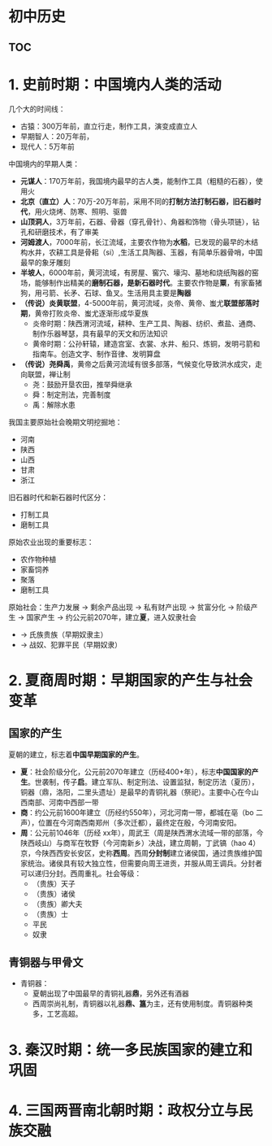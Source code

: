 # 初中历史
[TOC]()
---

# 1. 史前时期：中国境内人类的活动
几个大的时间线：
- 古猿：300万年前，直立行走，制作工具，演变成直立人
- 早期智人：20万年前，
- 现代人：5万年前

中国境内的早期人类：
- **元谋人**：170万年前，我国境内最早的古人类，能制作工具（粗糙的石器），使用火
- **北京（直立）人**：70万-20万年前，采用不同的**打制方法打制石器，旧石器时代**，用火烧烤、防寒、照明、驱兽
- **山顶洞人**，3万年前，石器、骨器（穿孔骨针）、角器和饰物（骨头项链），钻孔和研磨技术，有了审美
- **河姆渡人**，7000年前，长江流域，主要农作物为**水稻**，已发现的最早的木结构水井，农耕工具是骨耜（si）,生活工具陶器、玉器，有简单乐器骨哨，中国最早的象牙雕刻
- **半坡人**，6000年前，黄河流域，有房屋、窖穴、壕沟、墓地和烧纸陶器的窑场，能够制作出精美的**磨制石器，是新石器时代**。主要农作物是**粟**，有家畜猪狗，用弓箭、长矛、石球、鱼叉。生活用具主要是**陶器**
- **（传说）炎黄联盟**，4-5000年前，黄河流域，炎帝、黄帝、蚩尤**联盟部落时期**，黄帝打败炎帝、蚩尤逐渐形成华夏族
	- 炎帝时期：陕西渭河流域，耕种、生产工具、陶器、纺织、煮盐、通商、制作乐器琴瑟，具有最早的天文和历法知识
	- 黄帝时期：公孙轩辕，建造宫室、衣裳、水井、船只、炼铜，发明弓箭和指南车。创造文字、制作音律、发明算盘
- **（传说）尧舜禹**，黄帝之后黄河流域有很多部落，气候变化导致洪水成灾，走向联盟，禅让制
	- 尧：鼓励开垦农田，推举舜继承
	- 舜：制定刑法，完善制度
	- 禹：解除水患

我国主要原始社会晚期文明挖掘地：
- 河南
- 陕西
- 山西
- 甘肃
- 浙江

旧石器时代和新石器时代区分：
- 打制工具
- 磨制工具

原始农业出现的重要标志：
- 农作物种植
- 家畜饲养
- 聚落
- 磨制工具

原始社会：生产力发展 -\> 剩余产品出现 -\> 私有财产出现  -\> 贫富分化 -\> 阶级产生 -\> 国家产生 -\> 约公元前2070年，建立**夏**，进入奴隶社会
-  -\> 氏族贵族（早期奴隶主）
-  -\> 战奴、犯罪平民（早期奴隶）

# 2. 夏商周时期：早期国家的产生与社会变革
## 国家的产生
夏朝的建立，标志着**中国早期国家的产生**。
- **夏**：社会阶级分化，公元前2070年建立（历经400+年），标志**中国国家的产生**。世袭制，传子**启**。建立军队、制定刑法、设置监狱，制定历法（夏历），铜器（鼎，洛阳，二里头遗址）是最早的青铜礼器（祭祀）。主要中心在今山西南部、河南中西部一带
- **商**：约公元前1600年建立（历经约550年），河北河南一带，都城在亳（bo 二声），位置在今河南西南郑州（多次迁都），最终定在殷，今河南安阳。
- **周**：公元前1046年（历经 xx年），周武王（周是陕西渭水流域一带的部落，今陕西岐山）与商军在牧野（今河南新乡）决战，建立周朝，丁武镐（hao 4）京，今陕西西安长安区，史称**西周**。西周**分封制**建立诸侯国，通过贵族维护国家统治。诸侯具有较大独立性，但需要向周王进贡，并服从周王调兵。分封者可以递归分封。西周重礼。社会等级：
	- （贵族）天子
	- （贵族）诸侯
	- （贵族）卿大夫
	- （贵族）士
	- 平民
	- 奴隶
## 青铜器与甲骨文
- 青铜器：
	- 夏朝出现了中国最早的青铜礼器**鼎**，另外还有酒器
	- 西周崇尚礼制，青铜器以礼器**鼎、簋**为主，还有使用制度。青铜器种类多，工艺高超。

# 3. 秦汉时期：统一多民族国家的建立和巩固

# 4. 三国两晋南北朝时期：政权分立与民族交融

